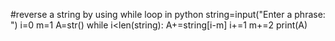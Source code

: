#reverse a string by using while loop in python
string=input("Enter a phrase: ")
i=0
m=1
A=str()
while i<len(string):
    A+=string[i-m]
    i+=1
    m+=2
print(A)
